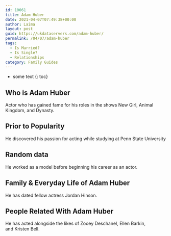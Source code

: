```yaml
---
id: 10061
title: Adam Huber
date: 2021-04-07T07:49:38+00:00
author: Laima
layout: post
guid: https://ukdataservers.com/adam-huber/
permalink: /04/07/adam-huber
tags:
  - Is Married?
  - Is Single?
  - Relationships
category: Family Guides
---
```


* some text
{: toc}


## Who is Adam Huber
                  
                  
                  
Actor who has gained fame for his roles in the shows New Girl, Animal Kingdom, and Dynasty.
                  
              
            
              
            
                
                
                
## Prior to Popularity
                  
                  
                  
He discovered his passion for acting while studying at Penn State University
                  
              
            
              
            
                
                
                
## Random data
                  
                  
                  
He worked as a model before beginning his career as an actor.
                  
              
            
              
            
                
                
                
## Family & Everyday Life of Adam Huber
                  
                  
                  
He has dated fellow actress Jordan Hinson.
                  
              
            
              
            
                
                
                
## People Related With Adam Huber
                  
                  
                  
He has acted alongside the likes of Zooey Deschanel, Ellen Barkin, and Kristen Bell.
                  
              
            
              
            
                
              
            
              
              
            
            
              
            
          
          
          